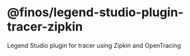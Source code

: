# @finos/legend-studio-plugin-tracer-zipkin

Legend Studio plugin for tracer using Zipkin and OpenTracing
